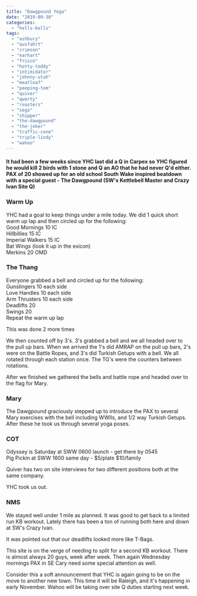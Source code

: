 ```yaml
---
title: "Dawgpound Yoga"
date: "2019-09-30"
categories: 
  - "hells-bells"
tags: 
  - "ashbury"
  - "ausfahrt"
  - "crimson"
  - "earhart"
  - "frisco"
  - "hotty-toddy"
  - "intimidator"
  - "johnny-utah"
  - "meatloaf"
  - "peeping-tom"
  - "quiver"
  - "qwerty"
  - "roasters"
  - "sega"
  - "shipper"
  - "the-dawgpound"
  - "the-joker"
  - "traffic-cone"
  - "triple-lindy"
  - "wahoo"
---
```


#### It had been a few weeks since YHC last did a Q in Carpex so YHC figured he would kill 2 birds with 1 stone and Q an AO that he had never Q'd either. PAX of 20 showed up for an old school South Wake inspired beatdown with a special guest - The Dawgpound (SW's Kettlebell Master and Crazy Ivan Site Q)

### Warm Up

YHC had a goal to keep things under a mile today. We did 1 quick short warm up lap and then circled up for the following:  
Good Mornings 10 IC  
Hillbillies 15 IC  
Imperial Walkers 15 IC  
Bat Wings (look it up in the exicon)  
Merkins 20 OMD

### The Thang

Everyone grabbed a bell and circled up for the following:  
Gunslingers 10 each side  
Love Handles 10 each side  
Arm Thrusters 10 each side  
Deadlifts 20  
Swings 20  
Repeat the warm up lap  
  
This was done 2 more times  
  
  
We then counted off by 3's. 3's grabbed a bell and we all headed over to the pull up bars. When we arrived the 1's did AMRAP on the pull up bars, 2's were on the Battle Ropes, and 3's did Turkish Getups with a bell. We all rotated through each station once. The TG's were the counters between rotations.  
  
After we finished we gathered the bells and battle rope and headed over to the flag for Mary.

### Mary

The Dawgpound graciously stepped up to introduce the PAX to several Mary exercises with the bell including WWIIs, and 1/2 way Turkish Getups. After these he took us through several yoga poses.

### COT

Odyssey is Saturday at SWW 0600 launch - get there by 0545  
Pig Pickin at SWW 1600 same day - $5/plate $10/family  
  
Quiver has two on site interviews for two different positions both at the same company.  
  
YHC took us out.

### NMS

We stayed well under 1 mile as planned. It was good to get back to a limited run KB workout. Lately there has been a ton of running both here and down at SW's Crazy Ivan.  
  
It was pointed out that our deadlifts looked more like T-Bags.  
  
This site is on the verge of needing to split for a second KB workout. There is almost always 20 guys, week after week. Then again Wednesday mornings PAX in SE Cary need some special attention as well.  
  
Consider this a soft announcement that YHC is again going to be on the move to another new town. This time it will be Raleigh, and it's happening in early November. Wahoo will be taking over site Q duties starting next week.
